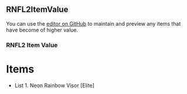 ## RNFL2ItemValue

You can use the [editor on GitHub](https://github.com/RNFL2ItemValue/RNFL2ItemValue.github.io/edit/master/index.md) to maintain and preview any items that have become of higher value.

### RNFL2 Item Value
# Items

- List 1. Neon Rainbow Visor [Elite]


